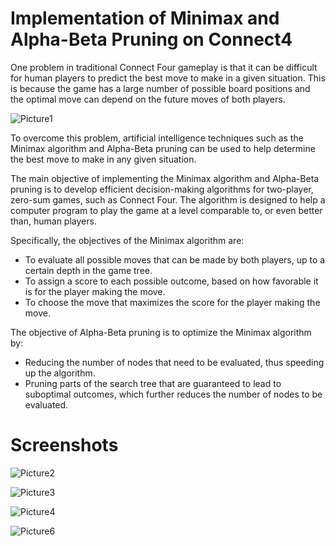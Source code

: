 
# Implementation of Minimax and Alpha-Beta Pruning on Connect4 
One problem in traditional Connect Four gameplay is that it can be difficult for human players to predict the best move to make in a given situation. This is because the game has a large number of possible board positions and the optimal move can depend on the future moves of both players.

![Picture1](https://github.com/dikidwid/Connect4-Game-with-AI/assets/92709211/2559210f-50bb-4013-993d-47b663a47666)


To overcome this problem, artificial intelligence techniques such as the Minimax algorithm and Alpha-Beta pruning can be used to help determine the best move to make in any given situation.

The main objective of implementing the Minimax algorithm and Alpha-Beta pruning is to develop efficient decision-making algorithms for two-player, zero-sum games, such as Connect Four. The algorithm is designed to help a computer program to play the game at a level comparable to, or even better than, human players. 

Specifically, the objectives of the Minimax algorithm are:

- To evaluate all possible moves that can be made by both players, up to a certain depth in the game tree.
- To assign a score to each possible outcome, based on how favorable it is for the player making the move.
- To choose the move that maximizes the score for the player making the move.

The objective of Alpha-Beta pruning is to optimize the Minimax algorithm by:
- Reducing the number of nodes that need to be evaluated, thus speeding up the algorithm.
- Pruning parts of the search tree that are guaranteed to lead to suboptimal outcomes, which further reduces the number of nodes to be evaluated.

# Screenshots

![Picture2](https://github.com/dikidwid/Connect4-Game-with-AI/assets/92709211/8e216b7c-0d7e-4e26-965b-8543da8a91f2)

![Picture3](https://github.com/dikidwid/Connect4-Game-with-AI/assets/92709211/f05b9821-89c0-462f-b093-c74f6cb46b0c)

![Picture4](https://github.com/dikidwid/Connect4-Game-with-AI/assets/92709211/d54f36b9-8b75-40b2-83f5-9cf63105ce8d)

![Picture6](https://github.com/dikidwid/Connect4-Game-with-AI/assets/92709211/aa872c77-1f6d-4b60-8b83-8c5b8dd46fbb)

